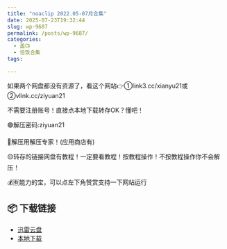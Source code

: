 ```yaml
---
title: "noaclip 2022.05-07月合集"
date: 2025-07-23T19:32:44
slug: wp-9687
permalink: /posts/wp-9687/
categories:
  - 盖📺
  - 恰饭合集
tags:

---
```


如果两个网盘都没有资源了，看这个网站👉①link3.cc/xianyu21或②vlink.cc/ziyuan21

不需要注册账号！直接点本地下载转存OK？懂吧！

🟢解压密码:ziyuan21

🔵解压用解压专家！(应用商店有)

🟡转存的链接网盘有教程！一定要看教程！按教程操作！不按教程操作你不会解压！

💰🈶能力的宝，可以点左下角赞赏支持一下网站运行

## 📦 下载链接
- [迅雷云盘](https://blziyuan21.com/pay-download/9687?key=2d27fac31d&down_id=0)
- [本地下载](https://blziyuan21.com/pay-download/9687?key=2d27fac31d&down_id=1)

